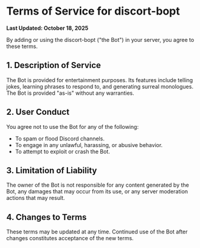 # Terms of Service for discort-bopt

**Last Updated: October 18, 2025**

By adding or using the discort-bopt ("the Bot") in your server, you agree to these terms.

## 1. Description of Service
The Bot is provided for entertainment purposes. Its features include telling jokes, learning phrases to respond to, and generating surreal monologues. The Bot is provided "as-is" without any warranties.

## 2. User Conduct
You agree not to use the Bot for any of the following:
- To spam or flood Discord channels.
- To engage in any unlawful, harassing, or abusive behavior.
- To attempt to exploit or crash the Bot.

## 3. Limitation of Liability
The owner of the Bot is not responsible for any content generated by the Bot, any damages that may occur from its use, or any server moderation actions that may result.

## 4. Changes to Terms
These terms may be updated at any time. Continued use of the Bot after changes constitutes acceptance of the new terms.
